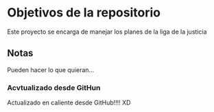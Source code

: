 # Objetivos de la repositorio

Este proyecto se encarga de manejar los planes de la liga de la justicia


## Notas
Pueden hacer lo que quieran...

### Acvtualizado desde GitHun

Actualizado en caliente desde GitHub!!!! XD
